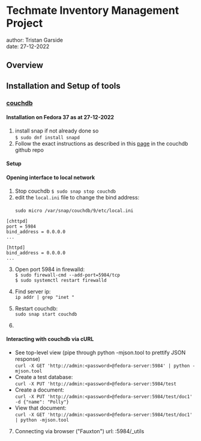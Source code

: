 # Techmate Inventory Management Project
author: Tristan Garside <br/>
date:  27-12-2022

## Overview

## Installation and Setup of tools

### [couchdb](https://docs.couchdb.org/en/3.2.2-docs/index.html)

#### Installation on Fedora 37 as at 27-12-2022
1. install snap if not already done so<br/>
```$ sudo dnf install snapd```
2. Follow the exact instructions as described in this
 [page](https://github.com/apache/couchdb-pkg/blob/main/README-SNAP.md)
 in the couchdb github repo
#### Setup
#### Opening interface to local network
1. Stop couchdb `$ sudo snap stop couchdb`
2. edit the `local.ini` file to change the bind address:<br/><br/>
`sudo micro /var/snap/couchdb/9/etc/local.ini`
```
[chttpd]
port = 5984
bind_address = 0.0.0.0
...

[httpd]
bind_address = 0.0.0.0
...
```
3. Open port 5984 in firewalld:<br/>
`$ sudo firewall-cmd --add-port=5984/tcp`<br/>
`$ sudo systemctl restart firewalld`

4. Find server ip:<br/>
`ip addr | grep "inet "` 

5. Restart couchdb:<br/>
 `sudo snap start couchdb`

6. 
#### Interacting with couchdb via cURL
- See top-level view (pipe through python -mjson.tool to prettify JSON response)<br/>
`curl -X GET 'http://admin:<password>@fedora-server:5984' | python -mjson.tool`
- Create a test database:<br/>
`curl -X PUT 'http://admin:<password>@fedora-server:5984/test`
- Create a document:<br/>
```curl -X PUT 'http://admin:<password>@fedora-server:5984/test/doc1' -d {"name": "Polly"}```
- View that document:<br/>
`curl -X GET 'http://admin:<password>@fedora-server:5984/test/doc1' | python -mjson.tool`

7. Connecting via browser ("Fauxton")
url: <ip-address>:5984/_utils

 

